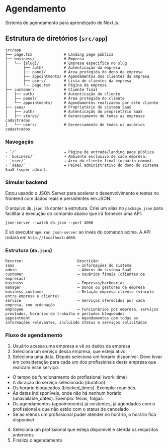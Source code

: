 # Agendamento

Sistema de agendamento para aprendizado de Next.js.

## Estrutura de diretórios (`src/app`)

```
src/app
├── page.tsx              # Landing page pública
├── business/             # Empresa
│   └── [slug]/           # Empresa específica no slug
│       ├── auth/         # Autenticação da empresa
│       ├── panel/        # Área protegida do dono da empresa
│       ├── appointments/ # Agendamentos dos clientes da empresa
│       ├── users/        # Lista de clientes da empresa
│       └── page.tsx      # Página da empresa
├── customer/             # Cliente final
│   ├── auth/             # Autenticação do cliente
│   ├── panel/            # Área protegida do cliente
│   └── appointments/     # Agendamentos realizados por este cliente
├── saas/                 # Proprietário do sistema SaaS
│   ├── auth/             # Autenticação do proprietário SaaS
│   ├── stores/           # Gerenciamento de todas as empresas cadastradas
│   └── users/            # Gerenciamento de todos os usuários cadastrados
```

### Navegação

```
- `/`                     → Página de entrada/landing page pública.
- `business/`             → Ambiente exclusivo de cada empresa.
- `user/`                 → Área do cliente final (usuário comum).
- `saas/`                 → Painel administrativo do dono do sistema SaaS (super admin).
```

### Simular backend

Estou usando o JSON Server para acelerar o desenvolvimento e testes no frontend com dados reais e persistentes em JSON.

O arquivo `db.json` irá conter a estrutura. Criei um alias no `package.json` para facilitar a execução do comando abaixo que irá fornecer uma API:

```
json-server --watch db.json --port 4000
```

É só executar `npm run json-server` ao invés do comando acima. A API rodará em `http://localhost:4000`.

### Estrutura (`db.json`)

```
Recurso:                        Descrição:
saas                            → Informações do sistema
admin                           → Admins do sistema SaaS
customer                        → Usuários finais (clientes de empresas)
business                        → Empresas/barbearias
manager                         → Donos ou gestores da empresa
business_customer               → Relação empresa-cliente (vínculo entre empresa e cliente)
service                         → Serviços oferecidos por cada empresa, com ordenação
employee                        → Funcionários por empresa, serviços prestados, horários de trabalho e períodos bloqueados
appointment                     → Agendamentos com todas as informações relevantes, incluindo status e serviços solicitados
```

### Fluxo de agendamento

1. Usuário acessa uma empresa e vê os dados da empresa
2. Seleciona um serviço dessa empresa, que esteja ativo
3. Seleciona uma data. Depois seleciona um horário disponível. Deve levar em consideração para cada um dos profissionais desta empresa que realizam esse serviço:

- O tempo de funcionamento do profissional (work_time)
- A duração do serviço selecionado (duration)
- Os horário bloqueados (blocked_times). Exemplo: reuniões.
- As datas indisponíveis, onde não há nenhum horário (unavailable_dates). Exemplo: férias, folgas.
- Os agendamentos (appointments) já existentes, já agendados com o profissional e que não estão com o status de cancelado
- Se ao menos um profissional puder atender no horário, o horário fica disponível

4. Seleciona um profissional que esteja disponível e atenda os requisitos anteriores
5. Finaliza o agendamento
